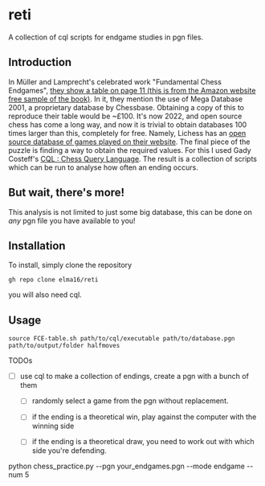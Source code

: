 # reti
A collection of cql scripts for endgame studies in pgn files.

## Introduction

In Müller and Lamprecht's celebrated work "Fundamental Chess Endgames", [they show a table on page 11 (this is from the Amazon website free sample of the book)](https://www.amazon.co.uk/Fundamental-Chess-Endings-One-Encyclopaedia/dp/1901983536?asin=B00BJ64LMW&revisionId=e8148266&format=1&depth=1). In it, they mention the use of Mega Database 2001, a proprietary database by Chessbase. Obtaining a copy of this to reproduce their table would be ~£100. It's now 2022, and open source chess has come a long way, and now it is trivial to obtain databases 100 times larger than this, completely for free. Namely, Lichess has an [open source database of games played on their website](https://database.lichess.org/#standard_games). The final piece of the puzzle is finding a way to obtain the required values. For this I used Gady Costeff's [CQL : Chess Query Language](http://www.gadycosteff.com/cql/). The result is a collection of scripts which can be run to analyse how often an ending occurs.

## But wait, there's more!

This analysis is not limited to just some big database, this can be done on _any_ pgn file you have available to you!

## Installation

To install, simply clone the repository

``` shell
gh repo clone elma16/reti
```

you will also need cql.

## Usage 

``` shell
source FCE-table.sh path/to/cql/executable path/to/database.pgn path/to/output/folder halfmoves
```

TODOs

- [ ] use cql to make a collection of endings, create a pgn with a bunch of them
  - [ ] randomly select a game from the pgn without replacement. 
  - [ ] if the ending is a theoretical win, play against the computer with the winning side
  - [ ] if the ending is a theoretical draw, you need to work out with which side you're defending.


python chess_practice.py --pgn your_endgames.pgn --mode endgame --num 5